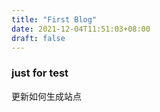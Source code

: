 ```yaml
---
title: "First Blog"
date: 2021-12-04T11:51:03+08:00
draft: false
---
```



### just for test

更新如何生成站点